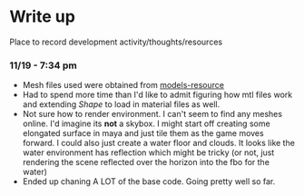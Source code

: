 # Write up
Place to record development activity/thoughts/resources

### 11/19 - 7:34 pm
* Mesh files used were obtained from [models-resource](https://www.models-resource.com/nintendo_64/starfox64/)
* Had to spend more time than I'd like to admit figuring how mtl files work and extending *Shape* to load in material files as well.
* Not sure how to render environment. I can't seem to find any meshes online. I'd imagine its **not** a skybox. I might start off creating some elongated surface in maya and just tile them as the game moves forward. I could also just create a water floor and clouds. It looks like the water environment has reflection which might be tricky (or not, just rendering the scene reflected over the horizon into the fbo for the water)
* Ended up chaning A LOT of the base code. Going pretty well so far.
